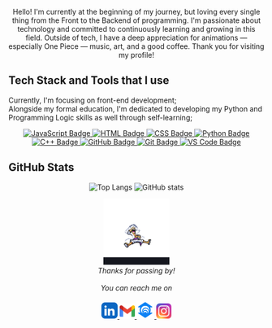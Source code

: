 <p align="center">
Hello! I'm currently at the beginning of my journey, but loving every single thing from the Front to the Backend of programming. I'm passionate about technology and committed to continuously learning and growing in this field.
Outside of tech, I have a deep appreciation for animations — especially One Piece — music, art, and a good coffee.
Thank you for visiting my profile!
</p>


## Tech Stack and Tools that I use
<p align="left">
  Currently, I'm focusing on front-end development;<br>
  Alongside my formal education, I'm dedicated to developing my Python and Programming Logic skills as well through self-learning;
</p>

<p align="center">
  <a href="https://github.com/anaclaramtn/Front-End-Development" target="_blank">
    <img src="https://img.shields.io/badge/JavaScript-black?style=for-the-badge&logo=javascript&logoColor=yellow" alt="JavaScript Badge">
  </a>
  <a href="https://github.com/anaclaramtn/Front-End-Development" target="_blank">
    <img src="https://img.shields.io/badge/HTML-black?style=for-the-badge&logo=html5&logoColor=orange" alt="HTML Badge">
  </a>
  <a href="https://github.com/anaclaramtn/Front-End-Development" target="_blank">
    <img src="https://img.shields.io/badge/CSS-black?style=for-the-badge&logo=css3&logoColor=blue" alt="CSS Badge">
  </a>
  <a href="https://www.python.org/" target="_blank">
    <img src="https://img.shields.io/badge/Python-black?style=for-the-badge&logo=python&logoColor=green" alt="Python Badge">
  </a>
  <a href="https://github.com/anaclaramtn/Projetos-Experimentacao-Orientada-n35cd" target="_blank">
    <img src="https://img.shields.io/badge/C++-black?style=for-the-badge&logo=cplusplus&logoColor=pink" alt="C++ Badge">
  </a>
  <a href="https://github.com/anaclaramtn" target="_blank">
    <img src="https://img.shields.io/badge/GitHub-black?style=for-the-badge&logo=github&logoColor=white" alt="GitHub Badge">
  </a>
  <a href="https://git-scm.com/" target="_blank">
    <img src="https://img.shields.io/badge/Git-black?style=for-the-badge&logo=git&logoColor=white" alt="Git Badge">
  </a>
  <a href="https://code.visualstudio.com/" target="_blank">
    <img src="https://img.shields.io/badge/VS%20Code-black?style=for-the-badge&logo=visual-studio-code&logoColor=blue" alt="VS Code Badge">
  </a>
</p>


## GitHub Stats
<p align="center">
  <img src="https://github-readme-stats.vercel.app/api/top-langs?username=anaclaramtn&show_icons=true&locale=en&layout=compact&card_width=350&langs_count=8&theme=gotham&hide_border=true" height="160" alt="Top Langs" />
  <img src="https://github-readme-stats.vercel.app/api?username=anaclaramtn&show_icons=true&theme=gotham&hide_border=true" height="160" alt="GitHub stats" />
</p>


<p align="center" > 
  <img src="assets/luffy7.gif" alt="killua" width="130" /><br>
  <i>Thanks for passing by!</i><br><br>
  <i>You can reach me on</i><br><br>
  <a href="www.linkedin.com/in/anaclaramtn">
  <code><img alt="linkedin" width="32" src="assets/linkedin.png" /></code>
  </a>
  <a href="mailto:anaclaramtn@gmail.com">
  <code><img alt="email" width="30" src="assets/gmail.png" /></code>
  </a>
  <a href="mailto:anaclaramtn@edu.unifor.br">
  <code><img alt="emailunifor" width="35" src="assets/unifor.png" /></code>
  </a>
  <a href="https://instagram.com/mtnanaclara_">
  <code><img alt="instagram" width="30" src="assets/instagram.png" /></code>
  </a>
</p>

